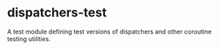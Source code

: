 # dispatchers-test

A test module defining test versions of dispatchers and other coroutine testing utilities.
